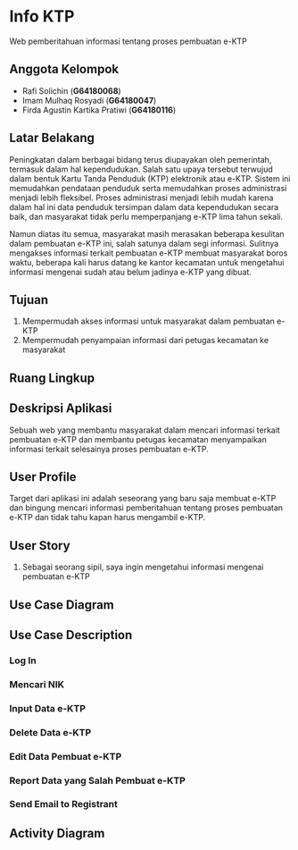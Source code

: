 # Info KTP
Web pemberitahuan informasi tentang proses pembuatan e-KTP

## Anggota Kelompok
 - Rafi Solichin (**G64180068**)
 - Imam Mulhaq Rosyadi (**G64180047**)
 - Firda Agustin Kartika Pratiwi (**G64180116**)

## Latar Belakang
Peningkatan dalam berbagai bidang terus diupayakan oleh pemerintah, termasuk dalam hal kependudukan. Salah satu upaya tersebut terwujud dalam bentuk Kartu Tanda Penduduk (KTP) elektronik atau e-KTP. Sistem ini memudahkan pendataan penduduk serta memudahkan proses administrasi menjadi lebih fleksibel. Proses administrasi menjadi lebih mudah karena dalam hal ini data penduduk tersimpan dalam data kependudukan secara baik, dan masyarakat tidak perlu memperpanjang e-KTP lima tahun sekali.

Namun diatas itu semua, masyarakat masih merasakan beberapa kesulitan dalam pembuatan e-KTP ini, salah satunya dalam segi informasi. Sulitnya mengakses informasi terkait pembuatan e-KTP membuat masyarakat boros waktu, beberapa kali harus datang ke kantor kecamatan untuk mengetahui informasi mengenai sudah atau belum jadinya e-KTP yang dibuat.

## Tujuan
1.  Mempermudah akses informasi untuk masyarakat dalam pembuatan e-KTP    
2.  Mempermudah penyampaian informasi dari petugas kecamatan ke masyarakat

## Ruang Lingkup

## Deskripsi Aplikasi
Sebuah web yang membantu masyarakat dalam mencari informasi terkait pembuatan e-KTP dan membantu petugas kecamatan menyampaikan informasi terkait selesainya proses pembuatan e-KTP.

## User Profile
Target dari aplikasi ini adalah seseorang yang baru saja membuat e-KTP dan bingung mencari informasi pemberitahuan tentang proses pembuatan e-KTP dan tidak tahu kapan harus mengambil e-KTP.

## User Story
1.  Sebagai seorang sipil, saya ingin mengetahui informasi mengenai pembuatan e-KTP

## Use Case Diagram

## Use Case Description
### Log In
### Mencari NIK
### Input Data e-KTP
### Delete Data e-KTP
### Edit Data Pembuat e-KTP
### Report Data  yang Salah Pembuat e-KTP
### Send Email to Registrant

## Activity Diagram
